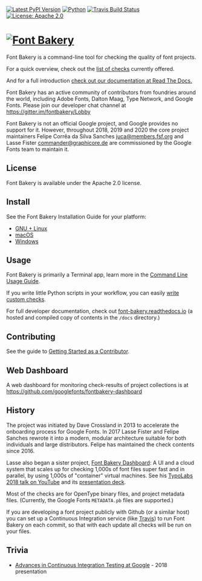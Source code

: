 [![Latest PyPI Version](https://img.shields.io/pypi/v/fontbakery.svg?style=flat)](https://pypi.python.org/pypi/fontbakery/)
[![Python](https://img.shields.io/pypi/pyversions/fontbakery.svg?style=flat)](https://pypi.python.org/pypi/fontbakery/)
[![Travis Build Status](https://travis-ci.org/googlefonts/fontbakery.svg)](https://travis-ci.org/googlefonts/fontbakery)
[![License: Apache 2.0](https://img.shields.io/badge/License-Apache%202.0-brightgreen.svg)](https://github.com/googlefonts/fontbakery/blob/master/LICENSE.txt)

# [![Font Bakery](data/logo.png)](https://fontbakery.com)

Font Bakery is a command-line tool for checking the quality of font projects.

For a quick overview, check out the [list of checks](https://font-bakery.readthedocs.io/en/latest/fontbakery/profiles/index.html) currently offered.

And for a full introduction [check out our documentation at Read The Docs.](https://font-bakery.readthedocs.io/en/latest)

Font Bakery has an active community of contributors from foundries around the world, including Adobe Fonts, Dalton Maag, Type Network, and Google Fonts. Please join our developer chat channel at https://gitter.im/fontbakery/Lobby

Font Bakery is not an official Google project, and Google provides no support for it.
However, throughout 2018, 2019 and 2020 the core project maintainers Felipe Corrêa da Silva Sanches <juca@members.fsf.org> and Lasse Fister <commander@graphicore.de> are commissioned by the Google Fonts team to maintain it.

## License

Font Bakery is available under the Apache 2.0 license.

## Install

See the Font Bakery Installation Guide for your platform:

- [GNU + Linux](https://font-bakery.readthedocs.io/en/latest/user/installation/install-gnu-linux.html)
- [macOS](https://font-bakery.readthedocs.io/en/latest/user/installation/install-macos.html)
- [Windows](https://font-bakery.readthedocs.io/en/latest/user/installation/install-windows.html)

## Usage

Font Bakery is primarily a Terminal app, learn more in the [Command Line Usage Guide](https://font-bakery.readthedocs.io/en/latest/user/USAGE.html).

If you write little Python scripts in your workflow, you can easily [write custom checks](https://font-bakery.readthedocs.io/en/latest/developer/writing-profiles.html).

For full developer documentation, check out [font-bakery.readthedocs.io](https://font-bakery.readthedocs.io) (a hosted and compiled copy of contents in the `/docs` directory.)

## Contributing

See the guide to [Getting Started as a Contributor](https://font-bakery.readthedocs.io/en/latest/developer/contrib-getting-started.html).

## Web Dashboard

A web dashboard for monitoring check-results of project collections is at <https://github.com/googlefonts/fontbakery-dashboard>

## History

The project was initiated by Dave Crossland in 2013 to accelerate the onboarding process for Google Fonts. 
In 2017 Lasse Fister and Felipe Sanches rewrote it into a modern, modular architecture suitable for both individuals and large distributors.
Felipe has maintained the check contents since 2016.

Lasse also began a sister project, [Font Bakery Dashboard](https://GitHub.com/GoogleFonts/Fontbakery-Dashboard):
A UI and a cloud system that scales up for checking 1,000s of font files super fast and in parallel, by using 1,000s of "container" virtual machines.
See his [TypoLabs 2018 talk on YouTube](https://www.youtube.com/watch?v=Kqhzg89zKYw) and its [presentation deck](https://docs.google.com/presentation/d/14dU3cUXelwvpVokhKYmJ6jT51AASDaOFyEUSdxb0RAg/).

Most of the checks are for OpenType binary files, and project metadata files. 
(Currently, the Google Fonts `METADATA.pb` files are supported.)

If you are developing a font project publicly with Github (or a similar host) you can set up a Continuous Integration service (like [Travis](https://www.travis-ci.org)) to run Font Bakery on each commit, so that with each update all checks will be run on your files.

## Trivia

* [Advances in Continuous Integration Testing at Google](https://ai.google/research/pubs/pub46593) - 2018 presentation
